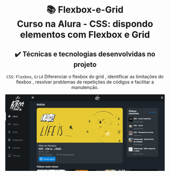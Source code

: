 <h1 align="center">
📚 Flexbox-e-Grid<br/>
Curso na Alura - CSS: dispondo elementos com Flexbox e Grid
</h1>

<div align="center">

## ✔️ Técnicas e tecnologias desenvolvidas no projeto

`CSS`: `Flexbox`, `Grid`
Diferenciar o flexbox do grid , identificar as limitações do flexbox , resolver problemas de repetiçôes de códigos e facilitar a manutenção.
  
<img src="flexboxGrid.png" alt="HZC Home">
</div>
